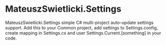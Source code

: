 MateuszSwietlicki.Settings
==========================

MateuszSwietlicki.Settings simple C# multi-project auto-update settings support.  Add this to your Common project, add settings to Settings.config, create mapping in Settings.cs and user Settings.Current.[something] in your code.